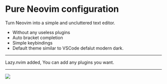 
# Pure Neovim configuration

Turn Neovim into a simple and uncluttered text editor.

- Without any useless plugins
- Auto bracket completion
- Simple keybindings
- Default theme similar to VSCode defalut modern dark. 

---

Lazy.nvim added, You can add any plugins you want.

---

![](https://raw.githubusercontent.com/psychonaut1f/mac/main/2024/202409280138402.png)